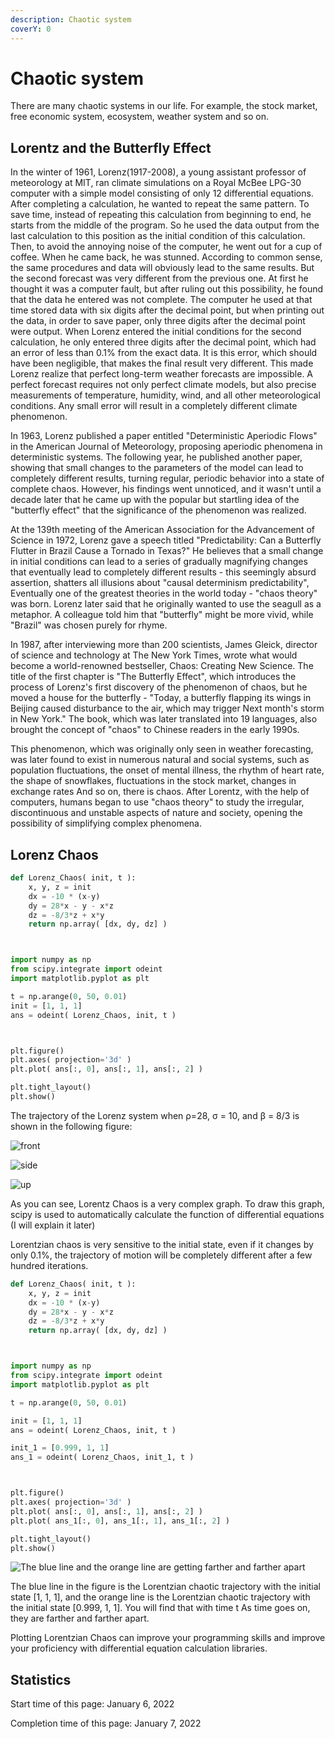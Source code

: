 ```yaml
---
description: Chaotic system
coverY: 0
---
```


# Chaotic system

There are many chaotic systems in our life. For example, the stock market, free economic system, ecosystem, weather system and so on.

## Lorentz and the Butterfly Effect

In the winter of 1961, Lorenz(1917-2008), a young assistant professor of meteorology at MIT, ran climate simulations on a Royal McBee LPG-30 computer with a simple model consisting of only 12 differential equations. After completing a calculation, he wanted to repeat the same pattern. To save time, instead of repeating this calculation from beginning to end, he starts from the middle of the program. So he used the data output from the last calculation to this position as the initial condition of this calculation. Then, to avoid the annoying noise of the computer, he went out for a cup of coffee. When he came back, he was stunned. According to common sense, the same procedures and data will obviously lead to the same results. But the second forecast was very different from the previous one. At first he thought it was a computer fault, but after ruling out this possibility, he found that the data he entered was not complete. The computer he used at that time stored data with six digits after the decimal point, but when printing out the data, in order to save paper, only three digits after the decimal point were output. When Lorenz entered the initial conditions for the second calculation, he only entered three digits after the decimal point, which had an error of less than 0.1% from the exact data. It is this error, which should have been negligible, that makes the final result very different. This made Lorenz realize that perfect long-term weather forecasts are impossible. A perfect forecast requires not only perfect climate models, but also precise measurements of temperature, humidity, wind, and all other meteorological conditions. Any small error will result in a completely different climate phenomenon.

In 1963, Lorenz published a paper entitled "Deterministic Aperiodic Flows" in the American Journal of Meteorology, proposing aperiodic phenomena in deterministic systems. The following year, he published another paper, showing that small changes to the parameters of the model can lead to completely different results, turning regular, periodic behavior into a state of complete chaos. However, his findings went unnoticed, and it wasn't until a decade later that he came up with the popular but startling idea of ​​the "butterfly effect" that the significance of the phenomenon was realized.

At the 139th meeting of the American Association for the Advancement of Science in 1972, Lorenz gave a speech titled "Predictability: Can a Butterfly Flutter in Brazil Cause a Tornado in Texas?" He believes that a small change in initial conditions can lead to a series of gradually magnifying changes that eventually lead to completely different results - this seemingly absurd assertion, shatters all illusions about "causal determinism predictability", Eventually one of the greatest theories in the world today - "chaos theory" was born. Lorenz later said that he originally wanted to use the seagull as a metaphor. A colleague told him that "butterfly" might be more vivid, while "Brazil" was chosen purely for rhyme.

In 1987, after interviewing more than 200 scientists, James Gleick, director of science and technology at The New York Times, wrote what would become a world-renowned bestseller, Chaos: Creating New Science. The title of the first chapter is "The Butterfly Effect", which introduces the process of Lorenz's first discovery of the phenomenon of chaos, but he moved a house for the butterfly - "Today, a butterfly flapping its wings in Beijing caused disturbance to the air, which may trigger Next month's storm in New York." The book, which was later translated into 19 languages, also brought the concept of "chaos" to Chinese readers in the early 1990s.

This phenomenon, which was originally only seen in weather forecasting, was later found to exist in numerous natural and social systems, such as population fluctuations, the onset of mental illness, the rhythm of heart rate, the shape of snowflakes, fluctuations in the stock market, changes in exchange rates And so on, there is chaos. After Lorentz, with the help of computers, humans began to use "chaos theory" to study the irregular, discontinuous and unstable aspects of nature and society, opening the possibility of simplifying complex phenomena.

## Lorenz Chaos

```python
def Lorenz_Chaos( init, t ):
    x, y, z = init
    dx = -10 * (x-y)
    dy = 28*x - y - x*z
    dz = -8/3*z + x*y
    return np.array( [dx, dy, dz] )



import numpy as np
from scipy.integrate import odeint
import matplotlib.pyplot as plt

t = np.arange(0, 50, 0.01)
init = [1, 1, 1]
ans = odeint( Lorenz_Chaos, init, t )



plt.figure()
plt.axes( projection='3d' )
plt.plot( ans[:, 0], ans[:, 1], ans[:, 2] )

plt.tight_layout()
plt.show()
```

The trajectory of the Lorenz system when ρ=28, σ = 10, and β = 8/3 is shown in the following figure:

![front](<../.gitbook/assets/image (19).png>)

![side](<../.gitbook/assets/image (5).png>)

![up](<../.gitbook/assets/image (13).png>)

As you can see, Lorentz Chaos is a very complex graph. To draw this graph, scipy is used to automatically calculate the function of differential equations (I will explain it later)

Lorentzian chaos is very sensitive to the initial state, even if it changes by only 0.1%, the trajectory of motion will be completely different after a few hundred iterations.

```python
def Lorenz_Chaos( init, t ):
    x, y, z = init
    dx = -10 * (x-y)
    dy = 28*x - y - x*z
    dz = -8/3*z + x*y
    return np.array( [dx, dy, dz] )



import numpy as np
from scipy.integrate import odeint
import matplotlib.pyplot as plt

t = np.arange(0, 50, 0.01)

init = [1, 1, 1]
ans = odeint( Lorenz_Chaos, init, t )

init_1 = [0.999, 1, 1]
ans_1 = odeint( Lorenz_Chaos, init_1, t )



plt.figure()
plt.axes( projection='3d' )
plt.plot( ans[:, 0], ans[:, 1], ans[:, 2] )
plt.plot( ans_1[:, 0], ans_1[:, 1], ans_1[:, 2] )

plt.tight_layout()
plt.show()
```

![The blue line and the orange line are getting farther and farther apart](<../.gitbook/assets/image (20).png>)

The blue line in the figure is the Lorentzian chaotic trajectory with the initial state \[1, 1, 1], and the orange line is the Lorentzian chaotic trajectory with the initial state \[0.999, 1, 1]. You will find that with time t As time goes on, they are farther and farther apart.



Plotting Lorentzian Chaos can improve your programming skills and improve your proficiency with differential equation calculation libraries.

## Statistics

Start time of this page: January 6, 2022

Completion time of this page: January 7, 2022
